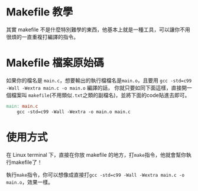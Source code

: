 # Makefile 教學

其實 makefile 不是什麼特別難學的東西，他基本上就是一種工具，可以讓你不用很煩的一直重複打編譯的指令。

# Makefile 檔案原始碼

如果你的檔名是 `main.c`，想要輸出的執行檔檔名是`main.o`，且要用 `gcc -std=c99 -Wall -Wextra main.c -o main.o` 編譯的話，
你就只要如同下面這樣，直接開一個檔案叫 `makefile`(不用類似`.txt`之類的副檔名)，並將下面的code貼進去即可。

```makefile
main: main.c
	gcc -std=c99 -Wall -Wextra -o main.o main.c
```

# 使用方式

在 Linux terminal 下，直接在你放 makefile 的地方，打`make`指令，他就會幫你執行makefile了！

執行`make`指令，你可以想像成直接打`gcc -std=c99 -Wall -Wextra main.c -o main.o`，效果一樣。
